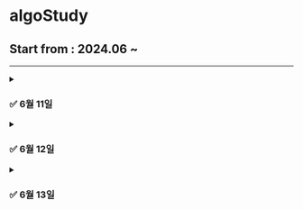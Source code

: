 # algoStudy

## Start from : 2024.06 ~ 

------
<details markdown = "1">
  <summary> <h3> ✅ 6월 11일 </h3> </summary>

> **문제 링크**: https://school.programmers.co.kr/learn/courses/30/lessons/250134

|   문제    |    레벨    |  석우   |   상원    |  지민     |  수민   |   세환    |  
|:-------:|:--------:|:-----:|:-------:|:-------:|:-----:|:-------:|   
| 수레 움직이기 |   LV 3   | [Code](https://github.com/abovenormal/algoStudy/blob/main/%EC%9E%A5%EC%84%9D%EC%9A%B0/%EC%BD%94%ED%85%8C3_%EC%88%98%EB%A0%88%EC%9B%80%EC%A7%81%EC%9D%B4%EA%B8%B0.py) |  [Code](https://github.com/abovenormal/algoStudy/blob/main/%EC%84%9C%EC%83%81%EC%9B%90/%ED%94%84%EB%A1%9C%EA%B7%B8%EB%9E%98%EB%A8%B8%EC%8A%A4%20lv3%20%EC%88%98%EB%A0%88%EC%9B%80%EC%A7%81%EC%9D%B4%EA%B8%B0.py)  |  [Code](https://github.com/abovenormal/algoStudy/commit/c466e011d6031d138bd0d7c6be2415df3e4731bf)  | [-]() |[Code](https://github.com/abovenormal/algoStudy/blob/main/%ED%95%9C%EC%84%B8%ED%99%98/Solution_%EC%88%98%EB%A0%88%EC%9B%80%EC%A7%81%EC%9D%B4%EA%B8%B0.java) |
</details>

<details markdown = "1">
  <summary> <h3> ✅ 6월 12일 </h3> </summary>

> **문제 링크**: https://www.acmicpc.net/problem/17822

|   문제    |    레벨    |  석우   |   상원    |  지민     |  수민   |   세환    |  
|:-------:|:--------:|:-----:|:-------:|:-------:|:-----:|:-------:|   
| 원판 돌리기 |   Gold 2   | [Code](https://github.com/abovenormal/algoStudy/blob/main/%EC%9E%A5%EC%84%9D%EC%9A%B0/%EC%BD%94%ED%85%8CG2_%EC%9B%90%ED%8C%90%EB%8F%8C%EB%A6%AC%EA%B8%B0.py) |  [-]()  |  [Code](https://github.com/abovenormal/algoStudy/commit/773d4c3a6d165d1e9ab70c4efa8508a3cc13e9a2)  | [-]() |[Code](https://github.com/abovenormal/algoStudy/blob/main/%ED%95%9C%EC%84%B8%ED%99%98/Main_%EC%9B%90%ED%8C%90%EB%8F%8C%EB%A6%AC%EA%B8%B0.java) |
</details>

<details markdown = "1">
  <summary> <h3> ✅ 6월 13일 </h3> </summary>

> **문제 링크**: https://www.acmicpc.net/problem/17281

|   문제    |    레벨    |  석우   |   상원    |  지민     |  수민   |   세환    |  
|:-------:|:--------:|:-----:|:-------:|:-------:|:-----:|:-------:|   
| 원판 돌리기 |   Gold 2   | [Code](
https://github.com/abovenormal/algoStudy/blob/main/%EC%9E%A5%EC%84%9D%EC%9A%B0/%EC%BD%94%ED%85%8C17281.py) |  [-]()  |  [-]()  | [-]() |[-]() |
</details>
